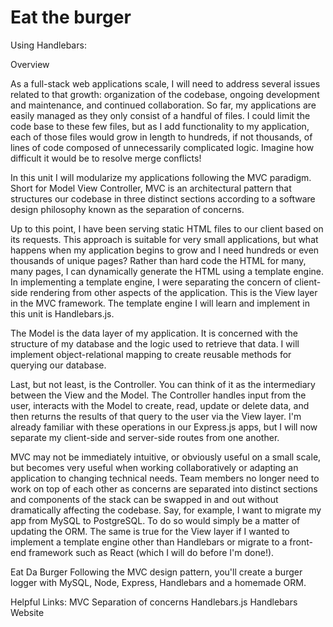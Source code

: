 # Eat the burger

Using Handlebars:

Overview

As a full-stack web applications scale, I will need to address several issues related to that growth: organization of the codebase, ongoing development and maintenance, and continued collaboration. So far, my applications are easily managed as they only consist of a handful of files. I could limit the code base to these few files, but as I add functionality to my application, each of those files would grow in length to hundreds, if not thousands, of lines of code composed of unnecessarily complicated logic. Imagine how difficult it would be to resolve merge conflicts!

In this unit I will modularize my applications following the MVC paradigm. Short for Model View Controller, MVC is an architectural pattern that structures our codebase in three distinct sections according to a software design philosophy known as the separation of concerns.

Up to this point, I have been serving static HTML files to our client based on its requests. This approach is suitable for very small applications, but what happens when my application begins to grow and I need hundreds or even thousands of unique pages? Rather than hard code the HTML for many, many pages, I can dynamically generate the HTML using a template engine. In implementing a template engine, I were separating the concern of client-side rendering from other aspects of the application. This is the View layer in the MVC framework. The template engine I will learn and implement in this unit is Handlebars.js.

The Model is the data layer of my application. It is concerned with the structure of my database and the logic used to retrieve that data. I will implement object-relational mapping to create reusable methods for querying our database.

Last, but not least, is the Controller.  You can think of it as the intermediary between the View and the Model. The Controller handles input from the user, interacts with the Model to create, read, update or delete data, and then returns the results of that query to the user via the View layer. I'm already familiar with these operations in our Express.js apps, but I will now separate my client-side and server-side routes from one another.

MVC may not be immediately intuitive, or obviously useful on a small scale, but becomes very useful when working collaboratively or adapting an application to changing technical needs. Team members no longer need to work on top of each other as concerns are separated into distinct sections and components of the stack can be swapped in and out without dramatically affecting the codebase. Say, for example, I want to migrate my app from MySQL to PostgreSQL. To do so would simply be a matter of updating the ORM. The same is true for the View layer if I wanted to implement a template engine other than Handlebars or migrate to a front-end framework such as React (which I will do before I'm done!).


Eat Da Burger
Following the MVC design pattern, you'll create a burger logger with MySQL, Node, Express, Handlebars and a homemade ORM.

Helpful Links:
MVC
Separation of concerns
Handlebars.js
Handlebars Website
